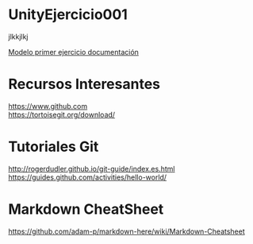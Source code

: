 UnityEjercicio001
=================


jlkkjlkj

[Modelo primer ejercicio documentación](Modelo001.md)


Recursos Interesantes  
=====================  
  
https://www.github.com  
https://tortoisegit.org/download/   
  
Tutoriales Git  
============  
  
http://rogerdudler.github.io/git-guide/index.es.html  
https://guides.github.com/activities/hello-world/  
  
  
  
Markdown CheatSheet  
===================  
  
https://github.com/adam-p/markdown-here/wiki/Markdown-Cheatsheet  
